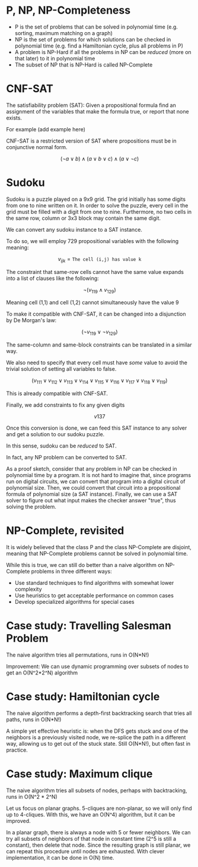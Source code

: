# P, NP, NP-Completeness

- P is the set of problems that can be solved in polynomial time (e.g. sorting, maximum matching on a graph)
- NP is the set of problems for which solutions can be checked in polynomial time (e.g. find a Hamiltonian cycle, plus all problems in P)
- A problem is NP-Hard if all the problems in NP can be *reduced* (more on that later) to it in polynomial time
- The subset of NP that is NP-Hard is called NP-Complete

# CNF-SAT

The satisfiability problem (SAT): Given a propositional formula find an assignment of the variables that make the formula true, or report that none exists.

For example (add example here)

CNF-SAT is a restricted version of SAT where propositions must be in conjunctive normal form.

```math
(\neg a \lor b) \land (a \lor b \lor c) \land (a \lor \neg c)
```

# Sudoku

Sudoku is a puzzle played on a 9x9 grid. The grid initially has some digits from one to nine written on it.
In order to solve the puzzle, every cell in the grid must be filled with a digit from one to nine. Furthermore,
no two cells in the same row, column or 3x3 block may contain the same digit.

We can convert any sudoku instance to a SAT instance.

To do so, we will employ 729 propositional variables with the following meaning:

```math
v_{ijk} = \texttt{The cell (i,j) has value k}
```

The constraint that same-row cells cannot have the same value expands into a list of clauses like the following:

```math
\neg ( v_{119} \land v_{129} )
```

Meaning cell (1,1) and cell (1,2) cannot simultaneously have the value 9

To make it compatible with CNF-SAT, it can be changed into a disjunction by De Morgan's law:

```math
( \neg v_{119} \lor \neg v_{129} )
```

The same-column and same-block constraints can be translated in a similar way.

We also need to specify that every cell must have *some* value to avoid the trivial solution of setting all variables to false.

```math
(v_{111} \lor v_{112} \lor v_{113} \lor v_{114} \lor v_{115} \lor v_{116} \lor v_{117} \lor v_{118} \lor v_{119})
```

This is already compatible with CNF-SAT.

Finally, we add constraints to fix any given digits

```math
v137
```

Once this conversion is done, we can feed this SAT instance to any solver and get a solution to our sudoku puzzle.

In this sense, sudoku can be *reduced* to SAT.

In fact, any NP problem can be converted to SAT.

As a proof sketch, consider that any problem in NP can be checked in polynomial time by a program. It is not hard to
imagine that, since programs run on digital circuits, we can convert that program into a digital circuit of polynomial size.
Then, we could convert that circuit into a propositional formula of polynomial size (a SAT instance). Finally, we can use
a SAT solver to figure out what input makes the checker answer "true", thus solving the problem.

# NP-Complete, revisited

It is widely believed that the class P and the class NP-Complete are disjoint, meaning that NP-Complete problems cannot
be solved in polynomial time.

While this is true, we can still do better than a naive algorithm on NP-Complete problems in three different ways:

- Use standard techniques to find algorithms with somewhat lower complexity
- Use heuristics to get acceptable performance on common cases
- Develop specialized algorithms for special cases

# Case study: Travelling Salesman Problem

The naive algorithm tries all permutations, runs in O(N\*N!)

Improvement: We can use dynamic programming over subsets of nodes to get an O(N^2\*2^N) algorithm

# Case study: Hamiltonian cycle

The naive algorithm performs a depth-first backtracking search that tries all paths, runs in O(N\*N!)

A simple yet effective heuristic is: when the DFS gets stuck and one of the neighbors is a previously
visited node, we re-splice the path in a different way, allowing us to get out of the stuck state.
Still O(N\*N!), but often fast in practice.

# Case study: Maximum clique

The naive algorithm tries all subsets of nodes, perhaps with backtracking, runs in O(N^2 \* 2^N)

Let us focus on planar graphs. 5-cliques are non-planar, so we will only find up to 4-cliques.
With this, we have an O(N^4) algorithm, but it can be improved.

In a planar graph, there is
always a node with 5 or fewer neighbors. We can try all subsets of neighbors of that node in
constant time (2^5 is still a constant), then delete that node. Since the resulting graph is
still planar, we can repeat this procedure until nodes are exhausted. With clever implementation,
it can be done in O(N) time.
